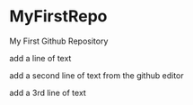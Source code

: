 # MyFirstRepo
My First Github Repository

add a line of text

add a second line of text from the github editor

add a 3rd line of text